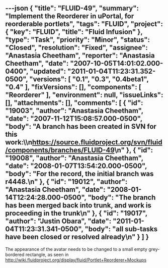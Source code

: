 ---json
{
  "title": "FLUID-49",
  "summary": "Implement the Reorderer in uPortal, for reorderable portlets",
  "tags": "FLUID",
  "project": {
    "key": "FLUID",
    "title": "Fluid Infusion"
  },
  "type": "Task",
  "priority": "Minor",
  "status": "Closed",
  "resolution": "Fixed",
  "assignee": "Anastasia Cheetham",
  "reporter": "Anastasia Cheetham",
  "date": "2007-10-05T14:01:02.000-0400",
  "updated": "2011-01-04T11:23:31.352-0500",
  "versions": [
    "0.1",
    "0.3",
    "0.4beta1",
    "0.4"
  ],
  "fixVersions": [],
  "components": [
    "Reorderer"
  ],
  "environment": null,
  "issueLinks": [],
  "attachments": [],
  "comments": [
    {
      "id": "19003",
      "author": "Anastasia Cheetham",
      "date": "2007-11-12T15:08:57.000-0500",
      "body": "A branch has been created in SVN for this work:\\\n<https://source.fluidproject.org/svn/fluid/components/branches/FLUID-49>\n"
    },
    {
      "id": "19008",
      "author": "Anastasia Cheetham",
      "date": "2008-01-07T13:54:20.000-0500",
      "body": "For the record, the initial branch was r4448.\n"
    },
    {
      "id": "19012",
      "author": "Anastasia Cheetham",
      "date": "2008-01-14T12:24:28.000-0500",
      "body": "The branch has been merged back into trunk, and work is proceeding in the trunk\n"
    },
    {
      "id": "19017",
      "author": "Justin Obara",
      "date": "2011-01-04T11:23:31.341-0500",
      "body": "all sub-tasks have been closed or resolved already\n"
    }
  ]
}
---
The appearance of the avatar needs to be changed to a small empty grey-bordered rectangle, as seen in\
<http://wiki.fluidproject.org/display/fluid/Portlet+Reorderer+Mockups>

        